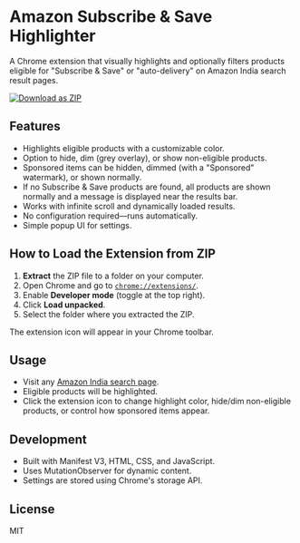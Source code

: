 # Amazon Subscribe & Save Highlighter

A Chrome extension that visually highlights and optionally filters products eligible for "Subscribe & Save" or "auto-delivery" on Amazon India search result pages.

[![Download as ZIP](https://img.shields.io/badge/Download%20ZIP-Click%20here-brightgreen?logo=github)](https://github.com/your-username/amazon-ss-highlighter/archive/refs/heads/main.zip)

## Features

- Highlights eligible products with a customizable color.
- Option to hide, dim (grey overlay), or show non-eligible products.
- Sponsored items can be hidden, dimmed (with a "Sponsored" watermark), or shown normally.
- If no Subscribe & Save products are found, all products are shown normally and a message is displayed near the results bar.
- Works with infinite scroll and dynamically loaded results.
- No configuration required—runs automatically.
- Simple popup UI for settings.

## How to Load the Extension from ZIP

1. **Extract** the ZIP file to a folder on your computer.
2. Open Chrome and go to [`chrome://extensions/`](chrome://extensions/).
3. Enable **Developer mode** (toggle at the top right).
4. Click **Load unpacked**.
5. Select the folder where you extracted the ZIP.

The extension icon will appear in your Chrome toolbar.

## Usage

- Visit any [Amazon India search page](https://www.amazon.in/s).
- Eligible products will be highlighted.
- Click the extension icon to change highlight color, hide/dim non-eligible products, or control how sponsored items appear.

## Development

- Built with Manifest V3, HTML, CSS, and JavaScript.
- Uses MutationObserver for dynamic content.
- Settings are stored using Chrome's storage API.

## License

MIT